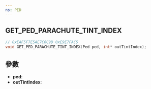 ```yaml
---
ns: PED
---
```

## GET_PED_PARACHUTE_TINT_INDEX

```c
// 0xEAF5F7E5AE7C6C9D 0xE9E7FAC5
void GET_PED_PARACHUTE_TINT_INDEX(Ped ped, int* outTintIndex);
```


## 參數
* **ped**: 
* **outTintIndex**: 

